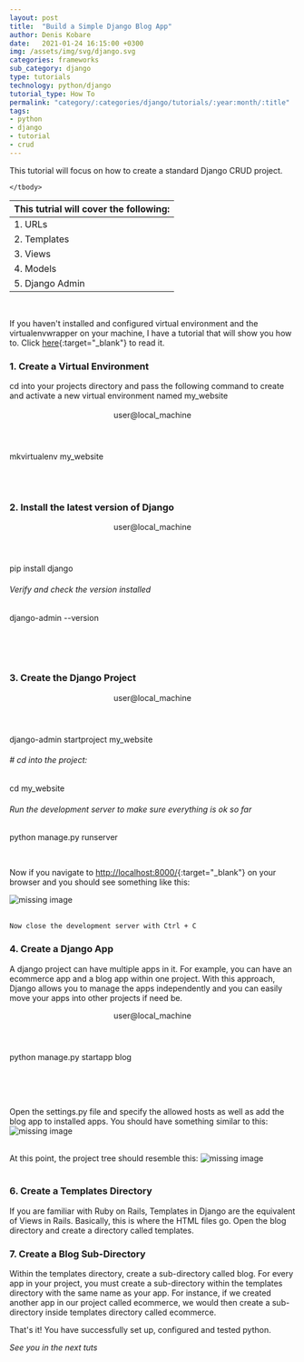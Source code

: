 ```yaml
---
layout: post
title:  "Build a Simple Django Blog App"
author: Denis Kobare
date:   2021-01-24 16:15:00 +0300
img: /assets/img/svg/django.svg
categories: frameworks
sub_category: django
type: tutorials
technology: python/django
tutorial_type: How To
permalink: "category/:categories/django/tutorials/:year:month/:title"
tags:
- python
- django
- tutorial
- crud
---
```



This tutorial will focus on how to create a standard Django CRUD project.

  <table class="table table-bordered">
    <thead>
      <tr>
        <th colspan="5" style="text-align: center;">This tutrial will cover the following:</th>
      </tr>
    </thead>
    <tbody>
      <tr>
       <td>1. URLs</td>
      </tr>
      <tr>
       <td>2. Templates</td>
      </tr>
      <tr>
       <td>3. Views</td>
      </tr>
      <tr>
       <td>4. Models</td>
      </tr>
      <tr>
       <td>5. Django Admin</td>
      </tr>
      
    </tbody>
  </table><br>


If you haven't installed and configured virtual environment and the virtualenvwrapper on your machine, I have a tutorial that will show you how to. Click [here]({{site.baseurl}}/category/programming/python/setup-and-configurations/202101/how-to-install-python-3-and-set-up-a-local-programming-environment-on-ubuntu-20.04){:target="_blank"} to read it.

### 1. Create a Virtual Environment 
<section class="terminal-container terminal-fixed-top">
cd into your projects directory and pass the following command to create and activate a new virtual environment named my_website
<br><br>
<header class="terminal">
<span class="button red"></span>
<span class="button yellow"></span>
<span class="button green"></span>
user@local_machine
</header>

<div class="terminal-home">
<p class="console">mkvirtualenv my_website</p>
</div>
</section>

<br><br>
 

### 2. Install the latest version of Django
<section class="terminal-container terminal-fixed-top">
<header class="terminal">
<span class="button red"></span>
<span class="button yellow"></span>
<span class="button green"></span>
user@local_machine
</header>

<div class="terminal-home">
<p class="console">pip install django</p>
 <h6 class="hashed">Verify and check the version installed</h6>
<p class="console">django-admin --version </p>
</div>
</section><br><br><br>


### 3. Create the Django Project
<section class="terminal-container terminal-fixed-top">
<header class="terminal">
<span class="button red"></span>
<span class="button yellow"></span>
<span class="button green"></span>
user@local_machine
</header>

<div class="terminal-home">
 <p class="console">django-admin startproject my_website</p>
 <h6 class="hashed"># cd into the project: </h6>
 <p class="console">cd my_website</p>
 <h6 class="hashed">Run the development server to make sure everything is ok so far</h6>
 <p class="console">python manage.py runserver</p>
</div>
</section><br>


Now if you navigate to [http://localhost:8000/](http://localhost:8000/){:target="_blank"} on your browser and you should see something like this:

<img srcset="
  {{site.baseurl}}/assets/img/django_project_page.png 1.5x,
  {{site.baseurl}}/assets/img/django_project_page.png 3.5x
" alt="missing image">
<br><br>

    Now close the development server with Ctrl + C 

### 4. Create a Django App
A django project can have multiple apps in it. For example, you can have an ecommerce app and a blog app within one project. With this approach, Django allows you to manage the apps independently and you can easily move your apps into other projects if need be. 
<section class="terminal-container terminal-fixed-top">
<header class="terminal">
<span class="button red"></span>
<span class="button yellow"></span>
<span class="button green"></span>
user@local_machine
</header>

<div class="terminal-home">
 <p class="console">python manage.py startapp blog</p>
</div>
</section><br><br><br>


Open the settings.py file and specify the allowed hosts as well as add the blog app to installed apps. You should have something similar to this:
<img srcset="
  {{site.baseurl}}/assets/img/blog_app_settings.png 1x,
  {{site.baseurl}}/assets/img/blog_app_settings.png 2x
" alt="missing image">
<br><br>


At this point, the project tree should resemble this:
<img srcset="
  {{site.baseurl}}/assets/img/blog_app_tree.png 1x,
  {{site.baseurl}}/assets/img/blog_app_tree.png 2x
" alt="missing image">
<br><br>


### 6. Create a Templates Directory
If you are familiar with Ruby on Rails, Templates in Django are the equivalent of Views in Rails. Basically, this is where the HTML files go. Open the blog directory and create a directory called templates.


### 7. Create a Blog Sub-Directory
Within the templates directory, create a sub-directory called blog. For every app in your project, you must create a sub-directory within the templates directory with the same name as your app. For instance, if we created another app in our project called ecommerce, we would then create a sub-directory inside templates directory called ecommerce.




That's it! You have successfully set up, configured and tested python.

*See you in the next tuts*

